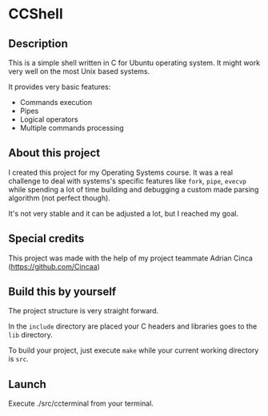 # CCShell

## Description

This is a simple shell written in C for Ubuntu operating system. It might work very well on the most Unix based systems.

It provides very basic features:

- Commands execution
- Pipes
- Logical operators
- Multiple commands processing 

## About this project

I created this project for my Operating Systems course. It was a real challenge to deal with systems's specific features like `fork`, `pipe`, `evecvp` while spending a lot of time building and debugging a custom made parsing algorithm (not perfect though).

It's not very stable and it can be adjusted a lot, but I reached my goal.

## Special credits

This project was made with the help of my project teammate Adrian Cinca (<https://github.com/Cincaa>)

## Build this by yourself

The project structure is very straight forward. 

In the `include` directory are placed your C headers and libraries goes to the `lib` directory.

To build your project, just execute `make` while your current working directory is `src`.

## Launch 

Execute ./src/ccterminal from your terminal.